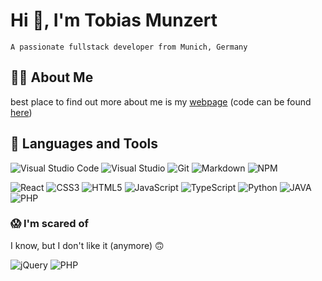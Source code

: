 # Hi 👋, I'm Tobias Munzert

`A passionate fullstack developer from Munich, Germany`

<!--
![GitHub followers](https://img.shields.io/github/followers/tmunz?style=flat)
![GitHub User's stars](https://img.shields.io/github/stars/tmunz?style=flat)
-->

## 🙋‍♂️ About Me
best place to find out more about me is my [webpage](https://tmunz.art/) (code can be found [here](https://github.com/tmunz/webpage))

## 🔧 Languages and Tools

![Visual Studio Code](https://img.shields.io/badge/Visual%20Studio%20Code-0078d7.svg?logo=visual-studio-code&logoColor=white&color=575757)
![Visual Studio](https://img.shields.io/badge/Visual%20Studio-5C2D91.svg?logo=visual-studio&logoColor=white&color=575757)
![Git](https://img.shields.io/badge/git-%23F05033.svg?logo=git&logoColor=white&color=575757)
![Markdown](https://img.shields.io/badge/markdown-%23000000.svg?logo=markdown&logoColor=white&color=575757)
![NPM](https://img.shields.io/badge/NPM-%23000000.svg?logo=npm&logoColor=white&color=575757)

![React](https://img.shields.io/badge/react-%2320232a.svg?logo=react&logoColor=fff&color=575757)
![CSS3](https://img.shields.io/badge/css3-%231572B6.svg?logo=css3&logoColor=white&color=575757)
![HTML5](https://img.shields.io/badge/html5-%23E34F26.svg?logo=html5&logoColor=white&color=575757)
![JavaScript](https://img.shields.io/badge/javascript-%23323330.svg?logo=javascript&logoColor=fff&color=575757)
![TypeScript](https://img.shields.io/badge/typescript-%23007ACC.svg?logo=typescript&logoColor=white&color=575757)
![Python](https://img.shields.io/badge/python-3670A0?logo=python&logoColor=fff&color=575757)
![JAVA](https://img.shields.io/badge/java-%23007400.svg?logo=java&logoColor=white&color=575757)
![PHP](https://img.shields.io/badge/php-%23777BB4.svg?logo=php&logoColor=white&color=575757)

### 😱 I'm scared of 
I know, but I don't like it (anymore) 🙃

![jQuery](https://img.shields.io/badge/jquery-%230769AD.svg?logo=jquery&logoColor=white&color=000)
![PHP](https://img.shields.io/badge/php-%23777BB4.svg?logo=php&logoColor=white&color=000)


<!--
**tmunz/tmunz** is a ✨ _special_ ✨ repository because its `README.md` (this file) appears on your GitHub profile.

Here are some ideas to get you started:

- 🔭 I’m currently working on ...
- 🌱 I’m currently learning ...
- 👯 I’m looking to collaborate on ...
- 🤔 I’m looking for help with ...
- 💬 Ask me about ...
- 📫 How to reach me: ...
- 😄 Pronouns: ...
- ⚡ Fun fact: ...
-->
